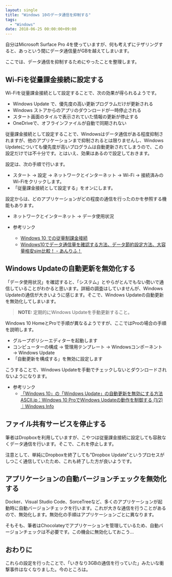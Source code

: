 ```yaml
---
layout: single
title: "Windows 10のデータ通信を抑制する"
tags:
  - "Windows"
date: 2018-06-25 00:00:00+09:00
---
```


自分はMicrosoft Surface Pro 4を使っていますが、何も考えずにテザリングすると、あっという間にデータ通信量がGBを越えてしまいます。

ここでは、データ通信を抑制するためにやったことを整理します。

## Wi-Fiを従量課金接続に設定する

Wi-Fiを従量課金接続として設定することで、次の効果が得られるようです。

- Windows Update で、優先度の高い更新プログラムだけが更新される
- Windows ストアからのアプリのダウンロードが一時停止される
- スタート画面のタイルで表示されていた情報の更新が停止する
- OneDriveで、オフラインファイルが自動で同期されない

従量課金接続として設定することで、Windowsはデータ通信がある程度抑制されますが、他のアプリケーションまで抑制されるとは限りませんし、Windows Updateについても優先度が高いプログラムは自動更新されてしまうので、この設定だけでは不十分です。とはいえ、効果はあるので設定しておきます。

設定は、次の手順で行います。

- スタート → 設定 → ネットワークとインターネット → Wi-Fi → 接続済みのWi-Fiをクリックします。
- 「従量課金接続として設定する」をオンにします。

設定からは、どのアプリケーションがどの程度の通信を行ったのかを参照する機能もあります。

- ネットワークとインターネット → データ使用状況

- 参考リンク
    - [Windows 10 での従量制課金接続](https://support.microsoft.com/ja-jp/help/4028458/windows-metered-connections-in-windows-10)
    - [Windows10でデータ通信量を確認する方法、データ節約設定方法、大容量格安sim比較！ - あんりふ！](https://ahiru8usagi.hatenablog.com/entry/Windows10_DataTraffic)

## Windows Updateの自動更新を無効化する

「データ使用状況」を確認すると、「システム」とやらがとんでもない勢いで通信していることがわかると思います。詳細の調査はしていませんが、Windows Updateの通信が大きいように感じます。そこで、Windows Updateの自動更新を無効化してしまいます。

> __NOTE:__ 定期的にWindows Updateを手動更新すること。

Windows 10 HomeとProで手順が異なるようですが、ここではProの場合の手順を説明します。

- グループポリシーエディターを起動します
- コンピューターの構成 → 管理用テンプレート → Windowsコンポーネント → Windows Update
- 「自動更新を構成する」を無効に設定します

こうすることで、Windows Updateを手動でチェックしないとダウンロードされないようになります。

- 参考リンク
    - [「Windows 10」の「Windows Update」の自動更新を無効にする方法](https://www.japan-secure.com/entry/how_to_disable_the_automatic_update_by_windows_update_of_windows_10.html)
    [ASCII.jp：Windows 10 ProでWindows Updateの動作を制御する (1/2)｜Windows Info](http://ascii.jp/elem/000/001/118/1118658/)

## ファイル共有サービスを停止する

筆者はDropboxを利用していますが、こやつは従量課金接続に設定しても容赦なくデータ通信を行います。そこで、これを停止します。

注意として、単純にDropboxを終了しても"Dropbox Update"というプロセスがしつこく通信していたため、これも終了した方が良いようです。

## アプリケーションの自動バージョンチェックを無効化する

Docker、Visual Studio Code、SorceTreeなど、多くのアプリケーションが起動時に自動バージョンチェックを行います。これが大きな通信を行うことがあるので、無効化します。無効化の手順はアプリケーションごとに異なります。

そもそも、筆者はChocolateyでアプリケーションを管理しているため、自動バージョンチェックは不必要です。この機会に無効化しておこう…

## おわりに

これらの設定を行ったことで、「いきなり3GBの通信を行っていた」みたいな衝撃事件はなくなりました。今のところは。
